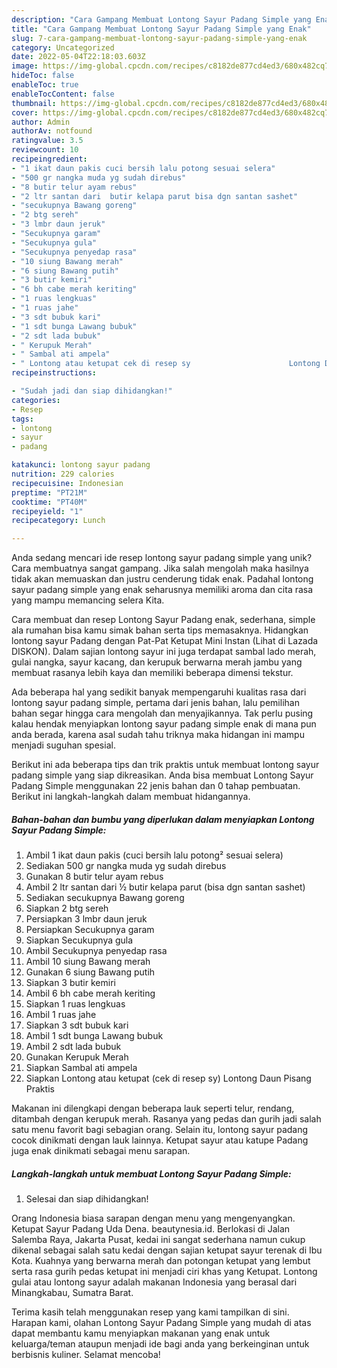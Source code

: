 ```yaml
---
description: "Cara Gampang Membuat Lontong Sayur Padang Simple yang Enak"
title: "Cara Gampang Membuat Lontong Sayur Padang Simple yang Enak"
slug: 7-cara-gampang-membuat-lontong-sayur-padang-simple-yang-enak
category: Uncategorized
date: 2022-05-04T22:18:03.603Z
image: https://img-global.cpcdn.com/recipes/c8182de877cd4ed3/680x482cq70/lontong-sayur-padang-simple-foto-resep-utama.jpg
hideToc: false
enableToc: true
enableTocContent: false
thumbnail: https://img-global.cpcdn.com/recipes/c8182de877cd4ed3/680x482cq70/lontong-sayur-padang-simple-foto-resep-utama.jpg
cover: https://img-global.cpcdn.com/recipes/c8182de877cd4ed3/680x482cq70/lontong-sayur-padang-simple-foto-resep-utama.jpg
author: Admin
authorAv: notfound
ratingvalue: 3.5
reviewcount: 10
recipeingredient:
- "1 ikat daun pakis cuci bersih lalu potong sesuai selera"
- "500 gr nangka muda yg sudah direbus"
- "8 butir telur ayam rebus"
- "2 ltr santan dari  butir kelapa parut bisa dgn santan sashet"
- "secukupnya Bawang goreng"
- "2 btg sereh"
- "3 lmbr daun jeruk"
- "Secukupnya garam"
- "Secukupnya gula"
- "Secukupnya penyedap rasa"
- "10 siung Bawang merah"
- "6 siung Bawang putih"
- "3 butir kemiri"
- "6 bh cabe merah keriting"
- "1 ruas lengkuas"
- "1 ruas jahe"
- "3 sdt bubuk kari"
- "1 sdt bunga Lawang bubuk"
- "2 sdt lada bubuk"
- " Kerupuk Merah"
- " Sambal ati ampela"
- " Lontong atau ketupat cek di resep sy                      Lontong Daun Pisang Praktis"
recipeinstructions:

- "Sudah jadi dan siap dihidangkan!"
categories:
- Resep
tags:
- lontong
- sayur
- padang

katakunci: lontong sayur padang 
nutrition: 229 calories
recipecuisine: Indonesian
preptime: "PT21M"
cooktime: "PT40M"
recipeyield: "1"
recipecategory: Lunch

---
```





Anda sedang mencari ide resep lontong sayur padang simple yang unik? Cara membuatnya sangat gampang. Jika salah mengolah maka hasilnya tidak akan memuaskan dan justru cenderung tidak enak. Padahal lontong sayur padang simple yang enak seharusnya memiliki aroma dan cita rasa yang mampu memancing selera Kita.





Cara membuat dan resep Lontong Sayur Padang enak, sederhana, simple ala rumahan bisa kamu simak bahan serta tips memasaknya. Hidangkan lontong sayur Padang dengan Pat-Pat Ketupat Mini Instan (Lihat di Lazada DISKON). Dalam sajian lontong sayur ini juga terdapat sambal lado merah, gulai nangka, sayur kacang, dan kerupuk berwarna merah jambu yang membuat rasanya lebih kaya dan memiliki beberapa dimensi tekstur.

Ada beberapa hal yang sedikit banyak mempengaruhi kualitas rasa dari lontong sayur padang simple, pertama dari jenis bahan, lalu pemilihan bahan segar hingga cara mengolah dan menyajikannya. Tak perlu pusing kalau hendak menyiapkan lontong sayur padang simple enak di mana pun anda berada, karena asal sudah tahu triknya maka hidangan ini mampu menjadi suguhan spesial.






Berikut ini ada beberapa tips dan trik praktis untuk membuat lontong sayur padang simple yang siap dikreasikan. Anda bisa membuat Lontong Sayur Padang Simple menggunakan 22 jenis bahan dan 0 tahap pembuatan. Berikut ini langkah-langkah dalam membuat hidangannya.

<!--inarticleads1-->

##### Bahan-bahan dan bumbu yang diperlukan dalam menyiapkan Lontong Sayur Padang Simple:

1. Ambil 1 ikat daun pakis (cuci bersih lalu potong² sesuai selera)
1. Sediakan 500 gr nangka muda yg sudah direbus
1. Gunakan 8 butir telur ayam rebus
1. Ambil 2 ltr santan dari ½ butir kelapa parut (bisa dgn santan sashet)
1. Sediakan secukupnya Bawang goreng
1. Siapkan 2 btg sereh
1. Persiapkan 3 lmbr daun jeruk
1. Persiapkan Secukupnya garam
1. Siapkan Secukupnya gula
1. Ambil Secukupnya penyedap rasa
1. Ambil 10 siung Bawang merah
1. Gunakan 6 siung Bawang putih
1. Siapkan 3 butir kemiri
1. Ambil 6 bh cabe merah keriting
1. Siapkan 1 ruas lengkuas
1. Ambil 1 ruas jahe
1. Siapkan 3 sdt bubuk kari
1. Ambil 1 sdt bunga Lawang bubuk
1. Ambil 2 sdt lada bubuk
1. Gunakan  Kerupuk Merah
1. Siapkan  Sambal ati ampela
1. Siapkan  Lontong atau ketupat (cek di resep sy)                      Lontong Daun Pisang Praktis


Makanan ini dilengkapi dengan beberapa lauk seperti telur, rendang, ditambah dengan kerupuk merah. Rasanya yang pedas dan gurih jadi salah satu menu favorit bagi sebagian orang. Selain itu, lontong sayur padang cocok dinikmati dengan lauk lainnya. Ketupat sayur atau katupe Padang juga enak dinikmati sebagai menu sarapan. 

<!--inarticleads2-->

##### Langkah-langkah untuk membuat Lontong Sayur Padang Simple:


1. Selesai dan siap dihidangkan!

Orang Indonesia biasa sarapan dengan menu yang mengenyangkan. Ketupat Sayur Padang Uda Dena. beautynesia.id. Berlokasi di Jalan Salemba Raya, Jakarta Pusat, kedai ini sangat sederhana namun cukup dikenal sebagai salah satu kedai dengan sajian ketupat sayur terenak di Ibu Kota. Kuahnya yang berwarna merah dan potongan ketupat yang lembut serta rasa gurih pedas ketupat ini menjadi ciri khas yang Ketupat. Lontong gulai atau lontong sayur adalah makanan Indonesia yang berasal dari Minangkabau, Sumatra Barat. 

Terima kasih telah menggunakan resep yang kami tampilkan di sini. Harapan kami, olahan Lontong Sayur Padang Simple yang mudah di atas dapat membantu kamu menyiapkan makanan yang enak untuk keluarga/teman ataupun menjadi ide bagi anda yang berkeinginan untuk berbisnis kuliner. Selamat mencoba!
